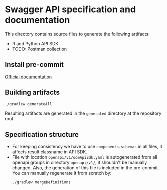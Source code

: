 # Swagger API specification and documentation

This directory contains source files to generate the following artifacts:
- R and Python API SDK
- TODO: Postman collection

## Install pre-commit
[Official documentation](https://pre-commit.com/#installation)

## Building artifacts

```bash
./gradlew generateAll
```

Resulting artifacts are generated in the `generated` directory at the
repository root.

## Specification structure

* For keeping consistency we have to use `components.schemas` in all files, it affects result classname in API SDK.
* File with location `openapi/v1/odmApiSdk.yaml` is autogenerated from all openapi groups in directory `openapi/v1/`,
  it shouldn't be manually changed. Also, the generation of this file is included in the pre-commit. You can manually regenerate it from scratch by:
    ```shell
    ./gradlew mergeDefinitions
    ```
